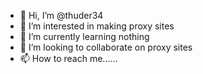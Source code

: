 - 👋 Hi, I’m @thuder34
- 👀 I’m interested in making proxy sites
- 🌱 I’m currently learning nothing
- 💞️ I’m looking to collaborate on proxy sites
- 📫 How to reach me......

<!---
thuder34/thuder34 is a ✨ special ✨ repository because its `README.md` (this file) appears on your GitHub profile.
You can click the Preview link to take a look at your changes.
--->
